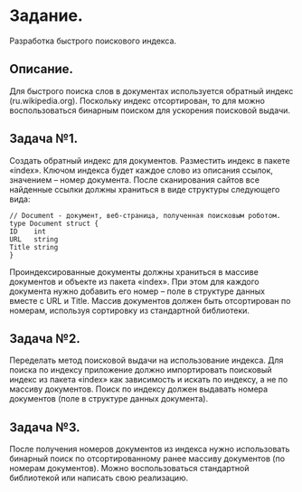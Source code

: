 # Задание.
Разработка быстрого поискового индекса.

## Описание.
Для быстрого поиска слов в документах используется обратный индекс (ru.wikipedia.org). Поскольку индекс отсортирован, то для можно воспользоваться бинарным поиском для ускорения поисковой выдачи.

## Задача №1.
Создать обратный индекс для документов. Разместить индекс в пакете «index». Ключом индекса будет каждое слово из описания ссылок, значением – номер документа.
После сканирования сайтов все найденные ссылки должны храниться в виде структуры следующего вида:
    
    // Document - документ, веб-страница, полученная поисковым роботом.
    type Document struct {
    ID    int
    URL   string
    Title string
    }

Проиндексированные документы должны храниться в массиве документов и объекте из пакета «index». При этом для каждого документа нужно добавить его номер – поле в структуре данных вместе с URL и Title.
Массив документов должен быть отсортирован по номерам, используя сортировку из стандартной библиотеки.

## Задача №2.
Переделать метод поисковой выдачи на использование индекса.
Для поиска по индексу приложение должно импортировать поисковый индекс из пакета «index» как зависимость и искать по индексу, а не по массиву документов. Поиск по индексу должен выдавать номера документов (поле в структуре данных документа).

## Задача №3.
После получения номеров документов из индекса нужно использовать бинарный поиск по отсортированному ранее массиву документов (по номерам документов).
Можно воспользоваться стандартной библиотекой или написать свою реализацию.

